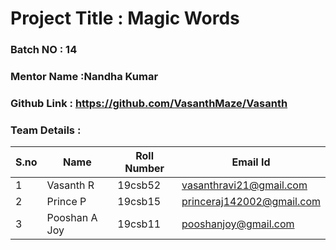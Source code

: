 # Project Title : Magic Words
### Batch NO : 14
### Mentor Name :Nandha Kumar
### Github Link : https://github.com/VasanthMaze/Vasanth
### Team Details :
| S.no  | Name  | Roll Number  | Email Id  |
|-------|-------|--------------|-----------|
| 1  | Vasanth R| 19csb52  |  vasanthravi21@gmail.com |
|  2 | Prince P  |19csb15   |  princeraj142002@gmail.com |
| 3  |Pooshan A Joy   |19csb11   | pooshanjoy@gmail.com  |
